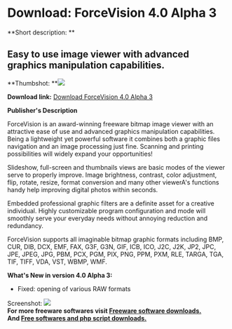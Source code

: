 # Download: ForceVision 4.0 Alpha 3

**Short description: **

## Easy to use image viewer with advanced graphics manipulation capabilities.

  
**Thumbshot: **![](http://www.freewarefiles.com/screenshot/forcevision3_md.gif)   
  
**Download link:** [Download ForceVision 4.0 Alpha 3](http://freesoftwares.boysofts.com/ForceVision_program_14729.html)  
  

**Publisher's Description**  
  

ForceVision is an award-winning freeware bitmap image viewer with an
attractive ease of use and advanced graphics manipulation capabilities. Being
a lightweight yet powerful software it combines both a graphic files
navigation and an image processing just fine. Scanning and printing
possibilities will widely expand your opportunities!

Slideshow, full-screen and thumbnails views are basic modes of the viewer
serve to properly improve. Image brightness, contrast, color adjustment, flip,
rotate, resize, format conversion and many other viewerA's functions handy
help improving digital photos within seconds.

Embedded professional graphic filters are a definite asset for a creative
individual. Highly customizable program configuration and mode will smoothly
serve your everyday needs without annoying reduction and redundancy.

ForceVision supports all imaginable bitmap graphic formats including BMP, CUR,
DIB, DCX, EMF, FAX, G3F, G3N, GIF, ICB, ICO, J2C, J2K, JP2, JPC, JPE, JPEG,
JPG, PBM, PCX, PGM, PIX, PNG, PPM, PXM, RLE, TARGA, TGA, TIF, TIFF, VDA, VST,
WBMP, WMF.

**What's New in version 4.0 Alpha 3:**

  * Fixed: opening of various RAW formats 

  
  
Screenshot: ![](http://www.freewarefiles.com/screenshot/forcevision3.gif)  
**For more freeware softwares visit [Freeware software downloads.](http://freesoftwares.boysofts.com/)**   
**And [Free softwares and php script downloads.](http://www.boysofts.com/)**

